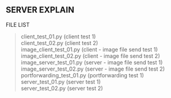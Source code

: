 ## SERVER EXPLAIN    
FILE LIST    
> client_test_01.py (client test 1)   
> client_test_02.py (client test 2)   
> image_client_test_01.py (client - image file send test 1)   
> image_client_test_02.py (client - image file send test 2)   
> image_server_test_01.py (server - image file send test 1)   
> image_server_test_02.py (server - image file send test 2)   
> portforwarding_test_01.py (portforwarding test 1)   
> server_test_01.py (server test 1)   
> server_test_02.py (server test 2)   
